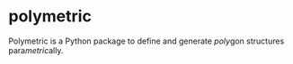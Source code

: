 # polymetric

Polymetric is a Python package to define and generate *poly*gon structures para*metric*ally.